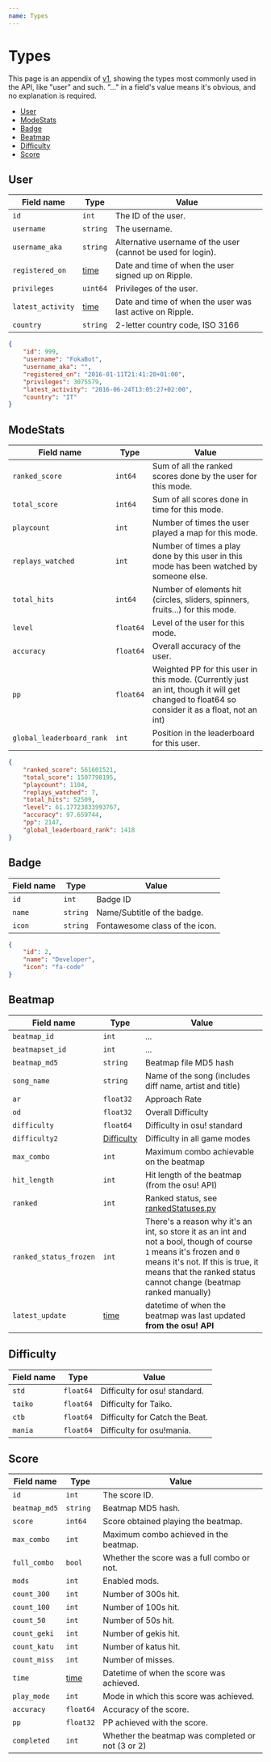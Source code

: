 ```yaml
---
name: Types
---
```

# Types

This page is an appendix of [v1](v1), showing the types most commonly used in the API, like "user" and such. "..." in a field's value means it's obvious, and no explanation is required.

<!-- toc -->

* [User](#user)
* [ModeStats](#modestats)
* [Badge](#badge)
* [Beatmap](#beatmap)
* [Difficulty](#difficulty)
* [Score](#score)

<!-- tocstop -->

## User

Field name   | Type      | Value
-------------|-----------|-----------------------------------------------------------------
`id`         | `int`     | The ID of the user.
`username`   | `string`  | The username.
`username_aka` | `string`| Alternative username of the user (cannot be used for login).
`registered_on` | [time] | Date and time of when the user signed up on Ripple.
`privileges` | `uint64`  | Privileges of the user.
`latest_activity` | [time] | Date and time of when the user was last active on Ripple.
`country`    | `string`  | 2-letter country code, ISO 3166

```json
{
    "id": 999,
    "username": "FokaBot",
    "username_aka": "",
    "registered_on": "2016-01-11T21:41:20+01:00",
    "privileges": 3075579,
    "latest_activity": "2016-06-24T13:05:27+02:00",
    "country": "IT"
}
```

## ModeStats

Field name   | Type      | Value
-------------|-----------|-----------------------------------------------------------------
`ranked_score`| `int64`  | Sum of all the ranked scores done by the user for this mode.
`total_score` | `int64`  | Sum of all scores done in time for this mode.
`playcount`  | `int`     | Number of times the user played a map for this mode.
`replays_watched` | `int`| Number of times a play done by this user in this mode has been watched by someone else.
`total_hits` | `int64`   | Number of elements hit (circles, sliders, spinners, fruits...) for this mode.
`level`      | `float64` | Level of the user for this mode.
`accuracy`   | `float64` | Overall accuracy of the user.
`pp`         | `float64` | Weighted PP for this user in this mode. (Currently just an int, though it will get changed to float64 so consider it as a float, not an int)
`global_leaderboard_rank` | `int` | Position in the leaderboard for this user.

```json
{
    "ranked_score": 561601521,
    "total_score": 1507798195,
    "playcount": 1104,
    "replays_watched": 7,
    "total_hits": 52509,
    "level": 61.17723833993767,
    "accuracy": 97.659744,
    "pp": 2147,
    "global_leaderboard_rank": 1418
}
```

## Badge

Field name   | Type      | Value
-------------|-----------|-----------------------------------------------------------------
`id`         | `int`     | Badge ID
`name`       | `string`  | Name/Subtitle of the badge.
`icon`       | `string`  | Fontawesome class of the icon.

```json
{
    "id": 2,
    "name": "Developer",
    "icon": "fa-code"
}
```

## Beatmap

Field name   | Type      | Value
-------------|-----------|-----------------------------------------------------------------
`beatmap_id` | `int`     | ...
`beatmapset_id` | `int`  | ...
`beatmap_md5`| `string`  | Beatmap file MD5 hash
`song_name`  | `string`  | Name of the song (includes diff name, artist and title)
`ar`         | `float32` | Approach Rate
`od`         | `float32` | Overall Difficulty
`difficulty` | `float64` | Difficulty in osu! standard
`difficulty2`| [Difficulty](#difficulty) | Difficulty in all game modes
`max_combo`  | `int`     | Maximum combo achievable on the beatmap
`hit_length` | `int`     | Hit length of the beatmap (from the osu! API)
`ranked`     | `int`     | Ranked status, see [rankedStatuses.py](https://git.zxq.co/ripple/lets/src/master/constants/rankedStatuses.py)
`ranked_status_frozen` | `int` | There's a reason why it's an int, so store it as an int and not a bool, though of course `1` means it's frozen and `0` means it's not. If this is true, it means that the ranked status cannot change (beatmap ranked manually)
`latest_update` | [time] | datetime of when the beatmap was last updated **from the osu! API**

## Difficulty

Field name   | Type      | Value
-------------|-----------|-----------------------------------------------------------------
`std`        | `float64` | Difficulty for osu! standard.
`taiko`      | `float64` | Difficulty for Taiko.
`ctb`        | `float64` | Difficulty for Catch the Beat.
`mania`      | `float64` | Difficulty for osu!mania.

## Score

Field name   | Type      | Value
-------------|-----------|-----------------------------------------------------------------
`id`         | `int`     | The score ID.
`beatmap_md5`| `string`  | Beatmap MD5 hash.
`score`      | `int64`   | Score obtained playing the beatmap.
`max_combo`  | `int`     | Maximum combo achieved in the beatmap.
`full_combo` | `bool`    | Whether the score was a full combo or not.
`mods`       | `int`     | Enabled mods.
`count_300`  | `int`     | Number of 300s hit.
`count_100`  | `int`     | Number of 100s hit.
`count_50`   | `int`     | Number of 50s hit.
`count_geki` | `int`     | Number of gekis hit.
`count_katu` | `int`     | Number of katus hit.
`count_miss` | `int`     | Number of misses.
`time`       | [time]    | Datetime of when the score was achieved.
`play_mode`  | `int`     | Mode in which this score was achieved.
`accuracy`   | `float64` | Accuracy of the score.
`pp`         | `float32` | PP achieved with the score.
`completed`  | `int`     | Whether the beatmap was completed or not (3 or 2)

[time]: appendix#time
